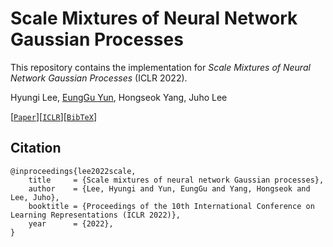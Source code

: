 # Scale Mixtures of Neural Network Gaussian Processes

This repository contains the implementation for _Scale Mixtures of Neural Network Gaussian Processes_ (ICLR 2022).

Hyungi Lee, [EungGu Yun](https://github.com/yuneg11), Hongseok Yang, Juho Lee

[[`Paper`](https://arxiv.org/abs/2107.01408)][[`ICLR`](https://iclr.cc/virtual/2022/poster/6289)][[`BibTeX`](#citation)]

## Citation

```
@inproceedings{lee2022scale,
    title     = {Scale mixtures of neural network Gaussian processes},
    author    = {Lee, Hyungi and Yun, EungGu and Yang, Hongseok and Lee, Juho},
    booktitle = {Proceedings of the 10th International Conference on Learning Representations (ICLR 2022)},
    year      = {2022},
}
```
